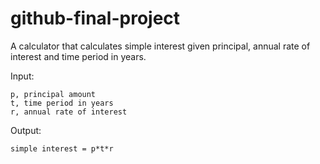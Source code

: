 # github-final-project

A calculator that calculates simple interest given principal, annual rate of interest and time period in years.

Input:

    p, principal amount
    t, time period in years
    r, annual rate of interest
  
Output:

    simple interest = p*t*r

